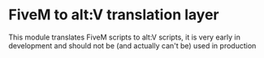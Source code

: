 # FiveM to alt:V translation layer

This module translates FiveM scripts to alt:V scripts, it is very early in development and should not be (and actually can't be) used in production